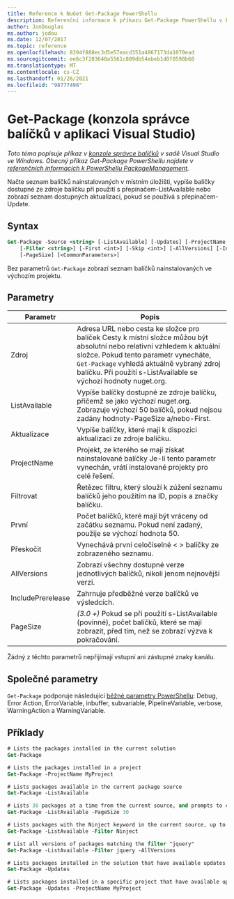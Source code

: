 ```yaml
---
title: Reference k NuGet Get-Package PowerShellu
description: Referenční informace k příkazu Get-Package PowerShellu v konzole správce balíčků NuGet v aplikaci Visual Studio.
author: JonDouglas
ms.author: jodou
ms.date: 12/07/2017
ms.topic: reference
ms.openlocfilehash: 8394f888ec3d5e57eacd351a4867173da1070ead
ms.sourcegitcommit: ee6c3f203648a5561c809db54ebeb1d0f0598b68
ms.translationtype: MT
ms.contentlocale: cs-CZ
ms.lasthandoff: 01/26/2021
ms.locfileid: "98777498"
---
```

# <a name="get-package-package-manager-console-in-visual-studio"></a>Get-Package (konzola správce balíčků v aplikaci Visual Studio)

*Toto téma popisuje příkaz v [konzole správce balíčků](../../consume-packages/install-use-packages-powershell.md) v sadě Visual Studio ve Windows. Obecný příkaz Get-Package PowerShellu najdete v [referenčních informacích k PowerShellu PackageManagement](/powershell/module/packagemanagement/?view=powershell-6).*

Načte seznam balíčků nainstalovaných v místním úložišti, vypíše balíčky dostupné ze zdroje balíčku při použití s přepínačem-ListAvailable nebo zobrazí seznam dostupných aktualizací, pokud se používá s přepínačem-Update.

## <a name="syntax"></a>Syntax

```ps
Get-Package -Source <string> [-ListAvailable] [-Updates] [-ProjectName <string>]
    [-Filter <string>] [-First <int>] [-Skip <int>] [-AllVersions] [-IncludePrerelease]
    [-PageSize] [<CommonParameters>]
```

Bez parametrů `Get-Package` zobrazí seznam balíčků nainstalovaných ve výchozím projektu.

## <a name="parameters"></a>Parametry

| Parametr | Popis |
| --- | --- |
| Zdroj | Adresa URL nebo cesta ke složce pro balíček Cesty k místní složce můžou být absolutní nebo relativní vzhledem k aktuální složce. Pokud tento parametr vynecháte, `Get-Package` vyhledá aktuálně vybraný zdroj balíčku. Při použití s-ListAvailable se výchozí hodnoty nuget.org. |
| ListAvailable | Vypíše balíčky dostupné ze zdroje balíčku, přičemž se jako výchozí nuget.org. Zobrazuje výchozí 50 balíčků, pokud nejsou zadány hodnoty-PageSize a/nebo-First. |
| Aktualizace | Vypíše balíčky, které mají k dispozici aktualizaci ze zdroje balíčku. |
| ProjectName | Projekt, ze kterého se mají získat nainstalované balíčky Je-li tento parametr vynechán, vrátí instalované projekty pro celé řešení. |
| Filtrovat | Řetězec filtru, který slouží k zúžení seznamu balíčků jeho použitím na ID, popis a značky balíčku. |
| První | Počet balíčků, které mají být vráceny od začátku seznamu. Pokud není zadaný, použije se výchozí hodnota 50. |
| Přeskočit | Vynechává první celočíselné &lt; &gt; balíčky ze zobrazeného seznamu.  |
| AllVersions | Zobrazí všechny dostupné verze jednotlivých balíčků, nikoli jenom nejnovější verzi. |
| IncludePrerelease | Zahrnuje předběžné verze balíčků ve výsledcích. |
| PageSize | *(3.0 +)* Pokud se při použití s-ListAvailable (povinné), počet balíčků, které se mají zobrazit, před tím, než se zobrazí výzva k pokračování. |

Žádný z těchto parametrů nepřijímají vstupní ani zástupné znaky kanálu.

## <a name="common-parameters"></a>Společné parametry

`Get-Package` podporuje následující [běžné parametry PowerShellu](/powershell/module/microsoft.powershell.core/about/about_commonparameters): Debug, Error Action, ErrorVariable, inbuffer, subvariable, PipelineVariable, verbose, WarningAction a WarningVariable.

## <a name="examples"></a>Příklady

```ps
# Lists the packages installed in the current solution
Get-Package

# Lists the packages installed in a project
Get-Package -ProjectName MyProject

# Lists packages available in the current package source
Get-Package -ListAvailable

# Lists 30 packages at a time from the current source, and prompts to continue if more are available
Get-Package -ListAvailable -PageSize 30

# Lists packages with the Ninject keyword in the current source, up to 50
Get-Package -ListAvailable -Filter Ninject

# List all versions of packages matching the filter "jquery"
Get-Package -ListAvailable -Filter jquery -AllVersions

# Lists packages installed in the solution that have available updates
Get-Package -Updates

# Lists packages installed in a specific project that have available updates
Get-Package -Updates -ProjectName MyProject
```